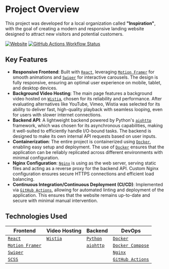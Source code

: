 # Project Overview
This project was developed for a local organization called **"Inspiration"**, with the goal of creating a modern and responsive landing website designed to attract new visitors and potential customers.

[![Website](https://img.shields.io/website?url=https%3A%2F%2Finspiration-pikalevo.ru%2F&up_message=online&down_message=offline&style=for-the-badge&labelColor=blue)](https://inspiration-pikalevo.ru/)
[![GitHub Actions Workflow Status](https://img.shields.io/github/actions/workflow/status/Nikilandgelo/inspiration_frontend/CICD.yaml?style=for-the-badge&logo=githubactions&logoColor=black&label=CI%2FCD&labelColor=blue)](https://github.com/Nikilandgelo/inspiration_frontend/actions)

## Key Features
- **Responsive Frontend**: Built with [`React`](https://react.dev/), leveraging [`Motion Framer`](https://www.framer.com/motion/) for smooth animations and [`Swiper`](https://swiperjs.com/) for interactive carousels. The design is fully responsive, ensuring an optimal user experience on mobile, tablet, and desktop devices.
- **Background Video Hosting**: The main page features a background video hosted on [`Wistia`](https://wistia.com/), chosen for its reliability and performance. After evaluating alternatives like YouTube, Vimeo, Wistia was selected for its ability to deliver fast, high-quality playback with seamless looping, even for users with slower internet connections.
- **Backend API**: A lightweight backend powered by Python's [`aiohttp`](https://docs.aiohttp.org/en/stable/) framework, which was chosen for its asynchronous capabilities, making it well-suited to efficiently handle I/O-bound tasks. The backend is designed to make its own internal API requests based on user inputs.
- **Containerization**: The entire project is containerized using [`Docker`](https://docs.docker.com/), enabling easy setup and deployment. The use of [`Docker`](https://docs.docker.com/) ensures that the application can be reliably replicated across different environments with minimal configuration.
- **Nginx Configuration**: [`Nginx`](https://docs.nginx.com/) is using as the web server, serving static files and acting as a reverse proxy for the backend API. Custom Nginx configuration ensures secure HTTPS connections and efficient load balancing.
- **Continuous Integration/Continuous Deployment (CI/CD)**: Implemented via [`GitHub Actions`](https://docs.github.com/en/actions), allowing for automated linting and deployment of the application. This ensures that the website remains up-to-date and secure with minimal manual intervention.

## Technologies Used
| **Frontend**                                      | **Video Hosting**                 | **Backend**                                      | **DevOps**                                             |
| -----------                                       | -----------                       | -----------                                      | -----------                                            |
| [`React`](https://react.dev/)                     | [`Wistia`](https://wistia.com/)   | [`Python`](https://www.python.org/)              | [`Docker`](https://docs.docker.com/)                   |
| [`Motion Framer`](https://www.framer.com/motion/) |                                   | [`aiohttp`](https://docs.aiohttp.org/en/stable/) | [`Docker Compose`](https://docs.docker.com/compose/)   |
| [`Swiper`](https://swiperjs.com/)                 |                                   |                                                  | [`Nginx`](https://docs.nginx.com/)                     |
| [`SCSS`](https://sass-lang.com/documentation/)    |                                   |                                                  | [`GitHub Actions`](https://docs.github.com/en/actions) |
